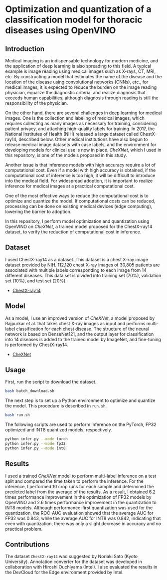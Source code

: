 # Optimization and quantization of a classification model for thoracic diseases using OpenVINO

## Introduction

Medical imaging is an indispensable technology for modern medicine, and the application of deep learning is also spreading to this field. 
A typical example is image reading using medical images such as X-rays, CT, MRI, etc.
By constructing a model that estimates the name of the disease and the location of the disease using convolutional networks (CNNs), etc., for medical images,
it is expected to reduce the burden on the image reading physician, equalize the diagnostic criteria,
and realize diagnosis that exceeds human capabilities, although diagnosis through reading is still the responsibility of the physician.

On the other hand, there are several challenges in deep learning for medical images. 
One is the collection and labeling of medical images, which requires collecting as many images as necessary for training, 
considering patient privacy, and attaching high-quality labels for training. 
In 2017, the National Institutes of Health (NIH) released a large dataset called ChestX-ray14, described below. 
Other medical institutions have also begun to release medical image datasets with case labels, and the environment for developing models for clinical use is now in place. 
*CheXNet*, which I used in this repository, is one of the models proposed in this study.

Another issue is that inference models with high accuracy require a lot of computational cost. 
Even if a model with high accuracy is obtained, if the computational cost of inference is too high, it will be difficult to introduce into the medical field.
For widespread adoption, it is important to realize inference for medical images at a practical computational cost.

One of the most effective ways to reduce the computational cost is to optimize and quantize the model. 
If computational costs can be reduced, processing can be done on existing medical devices (edge computing), lowering the barrier to adoption.

In this repository, I perform model optimization and quantization using OpenVINO on *CheXNet*, a trained model proposed for the ChestX-ray14 dataset, to verify the reduction of computational cost in inference.

## Dataset

I used ChestX-ray14 as a dataset. This dataset is a chest X-ray image dataset provided by NIH. 
112,120 chest X-ray images of 30,805 patients are associated with multiple labels corresponding to each image from 14 different diseases. 
This data set is divided into training set (70%), validation set (10%), and test set (20%).

- [ChestX-ray14](https://nihcc.app.box.com/v/ChestXray-NIHCC) 

## Model

As a model, I use an improved version of *CheXNet*, a model proposed by Rajpurkar et al. that takes chest X-ray images as input and performs multi-label classification for each chest disease. 
The structure of the neural network is based on DenseNet121, and the output layer for classification into 14 diseases is added to the trained model by ImageNet, and fine-tuning is performed by ChestX-ray14.

- [CheXNet](https://arxiv.org/abs/1711.05225)

## Usage

First, run the script to download the dataset.

```bash
bash batch_download.sh
```

The next step is to set up a Python environment to optimize and quantize the model. This procedure is described in `run.sh`.

```bash
bash run.sh
```

The following scripts are used to perform inference on the PyTorch, FP32 optimized and INT8 quantized models, respectively.

```bash
python infer.py --mode torch
python infer.py --mode fp32
python infer.py --mode int8
```

## Results

I used a trained *CheXNet* model to perform multi-label inference on a test split and compared the time taken to perform the inference. 
For the inference, I performed 10 crop runs for each sample and determined the predicted label from the average of the results.
As a result, I obtained 6.2 times performance improvement in the optimization of FP32 models by OpenVINO and 2.6 times performance improvement in the quantization to INT8 models. 
Although performance-first quantization was used for the quantization, the ROC-AUC evaluation showed that the average AUC for FP32 was 0.843, while the average AUC for INT8 was 0.842, indicating that even with quantization, there was only a slight decrease in accuracy and no practical problem.

## Contributions

The dataset `ChestX-ray14` wad suggested by Noriaki Sato (Kyoto University).
Annotation converter for the dataset was developed in collaboration with Hiroshi Ouchiyama (Intel). 
I also evaluated the results in the DevCloud for the Edge environment provided by Intel.
